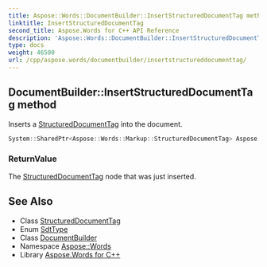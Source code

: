 ```yaml
---
title: Aspose::Words::DocumentBuilder::InsertStructuredDocumentTag method
linktitle: InsertStructuredDocumentTag
second_title: Aspose.Words for C++ API Reference
description: 'Aspose::Words::DocumentBuilder::InsertStructuredDocumentTag method. Inserts a StructuredDocumentTag into the document in C++.'
type: docs
weight: 46500
url: /cpp/aspose.words/documentbuilder/insertstructureddocumenttag/
---
```

## DocumentBuilder::InsertStructuredDocumentTag method


Inserts a [StructuredDocumentTag](../../../aspose.words.markup/structureddocumenttag/) into the document.

```cpp
System::SharedPtr<Aspose::Words::Markup::StructuredDocumentTag> Aspose::Words::DocumentBuilder::InsertStructuredDocumentTag(Aspose::Words::Markup::SdtType type)
```


### ReturnValue

The [StructuredDocumentTag](../../../aspose.words.markup/structureddocumenttag/) node that was just inserted.

## See Also

* Class [StructuredDocumentTag](../../../aspose.words.markup/structureddocumenttag/)
* Enum [SdtType](../../../aspose.words.markup/sdttype/)
* Class [DocumentBuilder](../)
* Namespace [Aspose::Words](../../)
* Library [Aspose.Words for C++](../../../)
